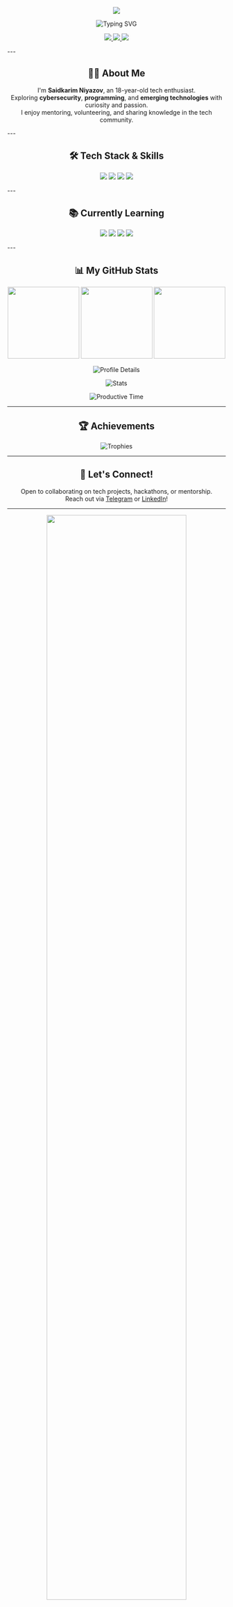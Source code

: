 <!-- ===== HEADER BANNER ===== --> <p align="center"> <img src="https://capsule-render.vercel.app/api?type=waving&color=0:00ff99,50:0066ff,100:ff3366&height=220&section=header&text=SAIDKARIM%20NIYAZOV&fontSize=45&fontColor=ffffff&animation=fade&fontAlignY=40"/> </p> <!-- ===== TYPING NAME EFFECT ===== --> <p align="center"> <img src="https://readme-typing-svg.demolab.com?font=Orbitron&size=35&duration=3000&pause=1000&color=00F0FF&center=true&vCenter=true&width=800&lines=SAIDKARIM+NIYAZOV;Tech+Enthusiast;Cybersecurity+Learner;Fast+Learner;Mentor;Volunteering+for+Tech" alt="Typing SVG" /> </p> <!-- ===== SOCIAL LINKS ===== --> <p align="center"> <a href="https://t.me/Saidkarimniyazov"> <img src="https://img.shields.io/badge/Telegram-2CA5E0?style=for-the-badge&logo=telegram&logoColor=white&labelColor=black&color=00FF99" /> </a> <a href="https://www.linkedin.com/in/saidkarim-niyazov-23202a378"> <img src="https://img.shields.io/badge/LinkedIn-0077B5?style=for-the-badge&logo=linkedin&logoColor=white&labelColor=black&color=0066FF" /> </a> <a href="https://github.com/SaidkarimNiyazov"> <img src="https://img.shields.io/badge/GitHub-181717?style=for-the-badge&logo=github&logoColor=white&labelColor=black&color=FF3366" /> </a> </p> --- <!-- ===== ABOUT ME ===== --> <h2 align="center">👨‍💻 About Me</h2> <p align="center"> I'm <b>Saidkarim Niyazov</b>, an 18-year-old tech enthusiast.<br> Exploring <b>cybersecurity</b>, <b>programming</b>, and <b>emerging technologies</b> with curiosity and passion.<br> I enjoy mentoring, volunteering, and sharing knowledge in the tech community.<br> </p> --- <!-- ===== TECH STACK & SKILLS ===== --> <h2 align="center">🛠 Tech Stack & Skills</h2> <p align="center"> <img src="https://img.shields.io/badge/C-Learning-00599C?style-for-the-badge&logo=c&logoColor=white" /> <img src="https://img.shields.io/badge/Linux-Intermediate-FCC624?style-for-the-badge&logo=linux&logoColor=black" /> <img src="https://img.shields.io/badge/Networking-Basic-4682B4?style-for-the-badge" /> <img src="https://img.shields.io/badge/Wireshark-Basic-1679A7?style-for-the-badge&logo=wireshark&logoColor=white" /> </p> --- <!-- ===== CURRENTLY LEARNING ===== --> <h2 align="center">📚 Currently Learning</h2> <p align="center"> <img src="https://img.shields.io/badge/C-Intermediate-00599C?style-for-the-badge&logo=c&logoColor=white" /> <img src="https://img.shields.io/badge/Python-Beginner-3776AB?style-for-the-badge&logo=python&logoColor=white" /> <img src="https://img.shields.io/badge/Cybersecurity-Basic-FF3366?style-for-the-badge" /> <img src="https://img.shields.io/badge/Networking-Advanced-4682B4?style-for-the-badge" /> </p> --- <!-- ===== GITHUB STATS ===== --> <h2 align="center">📊 My GitHub Stats</h2> <p align="center"> <img src="https://github-readme-stats.vercel.app/api?username=codewithSaidkarim&show_icons=true&theme=tokyonight" height="165" /> <img src="https://github-readme-stats.vercel.app/api/top-langs/?username=codewithSaidkarim&layout=compact&theme=tokyonight&hide_border=true" height="165" /> <img src="https://streak-stats.demolab.com?user=codewithSaidkarim&theme=tokyonight&hide_border=true" height="165" /> </p>

<!-- ===== ACTIVITY GRAPH ===== -->
<p align="center">
  <img src="https://github-profile-summary-cards.vercel.app/api/cards/profile-details?username=SaidkarimNiyazov&theme=radical&bg_color=0D1B2A&title_color=00BFFF&icon_color=32CD32" alt="Profile Details" />
</p>
<p align="center">
  <img src="https://github-profile-summary-cards.vercel.app/api/cards/stats?username=SaidkarimNiyazov&theme=radical&bg_color=0D1B2A&title_color=00BFFF&icon_color=32CD32" alt="Stats" />
</p>
<p align="center">
  <img src="https://github-profile-summary-cards.vercel.app/api/cards/productive-time?username=SaidkarimNiyazov&theme=radical&bg_color=0D1B2A&title_color=00BFFF&icon_color=32CD32" alt="Productive Time" />
</p>

---

<!-- ===== TROPHIES ===== -->
<h2 align="center">🏆 Achievements</h2>
<p align="center">
  <img src="https://github-profile-trophy.vercel.app/?username=SaidkarimNiyazov&theme=juicyfresh&no-frame=true&no-bg=true&margin-w=4" alt="Trophies" />
</p>

---

<!-- ===== CALL TO ACTION ===== -->
<h2 align="center">🤝 Let's Connect!</h2>
<p align="center">
  Open to collaborating on tech projects, hackathons, or mentorship.<br>
  Reach out via <a href="https://t.me/Saidkarimniyazov">Telegram</a> or <a href="https://www.linkedin.com/in/saidkarim-niyazov-23202a378">LinkedIn</a>!
</p>

---

<!-- ===== FOOTER ===== -->
<p align="center">
  <img src="https://i.ibb.co/1Jg6VwD/thanks-for-visiting-neon.gif" width="80%" />
</p>
